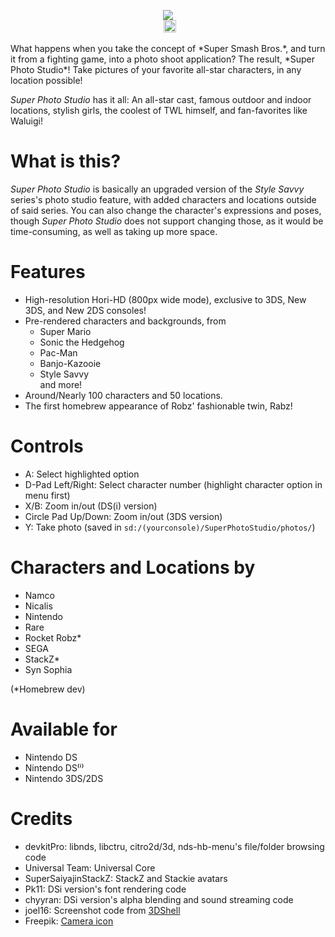 ﻿<p align="center">
 <img src="https://github.com/RocketRobz/SuperPhotoStudio/blob/master/resources/title.png"><br>
	<a href="https://gbatemp.net/threads/dsi-3ds-super-photo-studio-take-pictures-of-your-favorite-all-star-characters.573276/" style="padding-left: 5px;">
		<img src="https://img.shields.io/badge/GBATemp-thread-blue.svg" height="20">
	</a>
</p>
What happens when you take the concept of *Super Smash Bros.*, and turn it from a fighting game, into a photo shoot application?     
The result, *Super Photo Studio*! Take pictures of your favorite all-star characters, in any location possible!

*Super Photo Studio* has it all: An all-star cast, famous outdoor and indoor locations, stylish girls, the coolest of TWL himself, and fan-favorites like Waluigi!

# What is this?

*Super Photo Studio* is basically an upgraded version of the *Style Savvy* series's photo studio feature, with added characters and locations outside of said series. You can also change the character's expressions and poses, though *Super Photo Studio* does not support changing those, as it would be time-consuming, as well as taking up more space.

# Features

* High-resolution Hori-HD (800px wide mode), exclusive to 3DS, New 3DS, and New 2DS consoles!
* Pre-rendered characters and backgrounds, from     
  * Super Mario     
  * Sonic the Hedgehog     
  * Pac-Man     
  * Banjo-Kazooie        
  * Style Savvy     
  and more!
* Around/Nearly 100 characters and 50 locations.
* The first homebrew appearance of Robz' fashionable twin, Rabz!     

# Controls
* A: Select highlighted option
* D-Pad Left/Right: Select character number (highlight character option in menu first)
* X/B: Zoom in/out (DS(i) version)
* Circle Pad Up/Down: Zoom in/out (3DS version)
* Y: Take photo (saved in `sd:/(yourconsole)/SuperPhotoStudio/photos/`)

# Characters and Locations by
* Namco
* Nicalis
* Nintendo
* Rare
* Rocket Robz*
* SEGA
* StackZ*
* Syn Sophia

(*Homebrew dev)

# Available for
* Nintendo DS
* Nintendo DS⁽ⁱ⁾
* Nintendo 3DS/2DS

# Credits
* devkitPro: libnds, libctru, citro2d/3d, nds-hb-menu's file/folder browsing code
* Universal Team: Universal Core
* SuperSaiyajinStackZ: StackZ and Stackie avatars
* Pk11: DSi version's font rendering code
* chyyran: DSi version's alpha blending and sound streaming code
* joel16: Screenshot code from [3DShell](https://github.com/joel16/3DShell)
* Freepik: [Camera icon](https://www.flaticon.com/free-icon/camera_2965705?term=camera&page=1&position=12)
